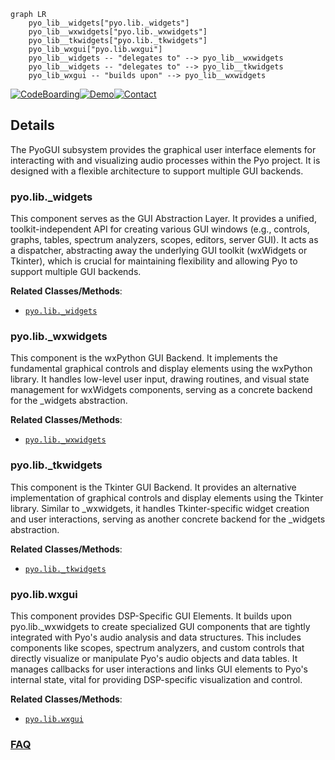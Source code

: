 ```mermaid
graph LR
    pyo_lib__widgets["pyo.lib._widgets"]
    pyo_lib__wxwidgets["pyo.lib._wxwidgets"]
    pyo_lib__tkwidgets["pyo.lib._tkwidgets"]
    pyo_lib_wxgui["pyo.lib.wxgui"]
    pyo_lib__widgets -- "delegates to" --> pyo_lib__wxwidgets
    pyo_lib__widgets -- "delegates to" --> pyo_lib__tkwidgets
    pyo_lib_wxgui -- "builds upon" --> pyo_lib__wxwidgets
```

[![CodeBoarding](https://img.shields.io/badge/Generated%20by-CodeBoarding-9cf?style=flat-square)](https://github.com/CodeBoarding/GeneratedOnBoardings)[![Demo](https://img.shields.io/badge/Try%20our-Demo-blue?style=flat-square)](https://www.codeboarding.org/demo)[![Contact](https://img.shields.io/badge/Contact%20us%20-%20contact@codeboarding.org-lightgrey?style=flat-square)](mailto:contact@codeboarding.org)

## Details

The PyoGUI subsystem provides the graphical user interface elements for interacting with and visualizing audio processes within the Pyo project. It is designed with a flexible architecture to support multiple GUI backends.

### pyo.lib._widgets
This component serves as the GUI Abstraction Layer. It provides a unified, toolkit-independent API for creating various GUI windows (e.g., controls, graphs, tables, spectrum analyzers, scopes, editors, server GUI). It acts as a dispatcher, abstracting away the underlying GUI toolkit (wxWidgets or Tkinter), which is crucial for maintaining flexibility and allowing Pyo to support multiple GUI backends.


**Related Classes/Methods**:

- <a href="https://github.com/belangeo/pyo/blob/master/pyo/lib/_widgets.py" target="_blank" rel="noopener noreferrer">`pyo.lib._widgets`</a>


### pyo.lib._wxwidgets
This component is the wxPython GUI Backend. It implements the fundamental graphical controls and display elements using the wxPython library. It handles low-level user input, drawing routines, and visual state management for wxWidgets components, serving as a concrete backend for the _widgets abstraction.


**Related Classes/Methods**:

- <a href="https://github.com/belangeo/pyo/blob/master/pyo/lib/_wxwidgets.py" target="_blank" rel="noopener noreferrer">`pyo.lib._wxwidgets`</a>


### pyo.lib._tkwidgets
This component is the Tkinter GUI Backend. It provides an alternative implementation of graphical controls and display elements using the Tkinter library. Similar to _wxwidgets, it handles Tkinter-specific widget creation and user interactions, serving as another concrete backend for the _widgets abstraction.


**Related Classes/Methods**:

- <a href="https://github.com/belangeo/pyo/blob/master/pyo/lib/_tkwidgets.py" target="_blank" rel="noopener noreferrer">`pyo.lib._tkwidgets`</a>


### pyo.lib.wxgui
This component provides DSP-Specific GUI Elements. It builds upon pyo.lib._wxwidgets to create specialized GUI components that are tightly integrated with Pyo's audio analysis and data structures. This includes components like scopes, spectrum analyzers, and custom controls that directly visualize or manipulate Pyo's audio objects and data tables. It manages callbacks for user interactions and links GUI elements to Pyo's internal state, vital for providing DSP-specific visualization and control.


**Related Classes/Methods**:

- <a href="https://github.com/belangeo/pyo/blob/master/pyo/lib/wxgui.py" target="_blank" rel="noopener noreferrer">`pyo.lib.wxgui`</a>




### [FAQ](https://github.com/CodeBoarding/GeneratedOnBoardings/tree/main?tab=readme-ov-file#faq)